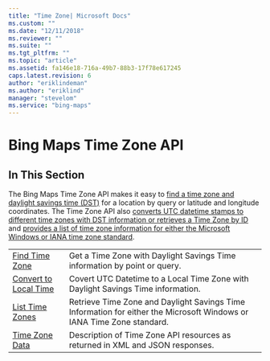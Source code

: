 ```yaml
---
title: "Time Zone| Microsoft Docs"
ms.custom: ""
ms.date: "12/11/2018"
ms.reviewer: ""
ms.suite: ""
ms.tgt_pltfrm: ""
ms.topic: "article"
ms.assetid: fa146e18-716a-49b7-88b3-17f78e617245
caps.latest.revision: 6
author: "eriklindeman"
ms.author: "eriklind"
manager: "stevelom"
ms.service: "bing-maps"
---
```


# Bing Maps Time Zone API

## In This Section

The Bing Maps Time Zone API makes it easy to [find a time zone and daylight savings time (DST)](find-time-zone.md) for a location by query or latitude and longitude coordinates. The Time Zone API also [converts UTC datetime stamps to different time zones with DST information or retrieves a Time Zone by ID](convert-local-time-zone.md) and [provides a list of time zone information for either the Microsoft Windows or IANA time zone standard](list-time-zones.md).

|||
|--|--|
|[Find Time Zone](find-time-zone.md)|Get a Time Zone with Daylight Savings Time information by point or query.|
|[Convert to Local Time](convert-local-time-zone.md)|Covert UTC Datetime to a Local Time Zone with Daylight Savings Time information. |
|[List Time Zones](list-time-zones.md)|Retrieve Time Zone and Daylight Savings Time Information for either the Microsoft Windows or IANA Time Zone standard.|
|[Time Zone Data](time-zone-data.md)|Description of Time Zone API resources as returned in XML and JSON responses.|